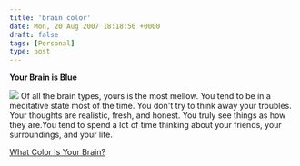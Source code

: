```yaml
---
title: 'brain color'
date: Mon, 20 Aug 2007 18:18:56 +0000
draft: false
tags: [Personal]
type: post
---
```


**Your Brain is Blue**

![](http://images.blogthings.com/whatcolorisyourbrainquiz/blue.jpg) Of all the brain types, yours is the most mellow. You tend to be in a meditative state most of the time. You don't try to think away your troubles. Your thoughts are realistic, fresh, and honest. You truly see things as how they are.You tend to spend a lot of time thinking about your friends, your surroundings, and your life.

[What Color Is Your Brain?](http://www.blogthings.com/whatcolorisyourbrainquiz/)